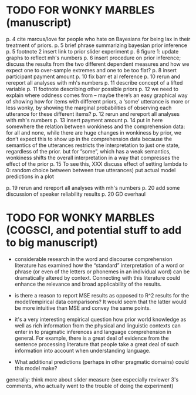 # TODO FOR WONKY MARBLES (manuscript)

p. 4 cite marcus/love for people who hate on Bayesians for being lax in their treatment of priors.
p. 5 brief phrase summarizing bayesian prior inference
p. 5 footnote 2 insert link to prior slider experiment
p. 6 figure 1: update graphs to reflect mh's numbers
p. 6 insert procedure on prior inference; discuss the results from the two different dependent measures and how we expect one to over-sample extremes and one to be too flat?
p. 8 insert participant payment amount
p. 10 fix barr et al reference
p. 10 rerun and rereport all analyses with mh's numbers
p. 11 describe concept of a lifted variable
p. 11 footnote describing other possible priors
p. 12 we need to explain where oddness comes from – maybe there’s an easy graphical way of showing how for items with different priors, a ‘some’ utterance is more or less wonky, by showing the marginal probabilities of observing each utterance for these different items?
p. 12 rerun and rereport all analyses with mh's numbers
p. 13 insert payment amount
p. 14 put in here somewhere the relation between wonkiness and the comprehension data: for all and none, while there are huge changes in wonkiness by prior, we don’t expect this to show up in the comprehension data because the semantics of the utterances restricts the interpretation to just one state, regardless of the prior. but for ”some”, which has a weak semantics, wonkiness shifts the overall interpretation in a way that compresses the effect of the prior
p. 15 To see this, XXX discuss effect of setting lambda to 0: random choice between between true utterances) put actual model predictions in a plot

p. 19 rerun and rereport all analyses with mh's numbers
p. 20 add some discussion of speaker reliability results
p. 20 GD overhaul



# TODO FOR WONKY MARBLES (COGSCI, and potential stuff to add to big manuscript)

- considerable research in the word and discourse comprehension literature
   has examined how the “standard” interpretation of a word or phrase
   (or even of the letters or phonemes in an individual word) can be
   dramatically altered by context.  Connecting with this literature could
   enhance the relevance and broad applicability of the results.
   

- is there a reason to report MSE results as opposed to R^2 results for
   the model/empirical data comparisons?  It would seem that the latter
   would be more intuitive than MSE and convey the same points.      
      
- it's a
   very interesting empirical question how prior world knowledge as well as
   rich information from the physical and linguistic contexts can enter in
   to pragmatic inferences and language comprehension in general. For
   example, there is a great deal of evidence from the sentence processing
   literature that people take a great deal of such information into account
   when understanding language.
   
- What additional predictions (perhaps in
   other pragmatic domains) could this model make?


generally: think more about slider measure (see especially reviewer 3's comments, who actually went to the trouble of doing the experiment)